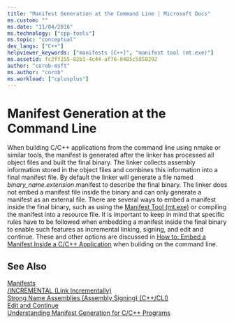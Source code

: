 ```yaml
---
title: "Manifest Generation at the Command Line | Microsoft Docs"
ms.custom: ""
ms.date: "11/04/2016"
ms.technology: ["cpp-tools"]
ms.topic: "conceptual"
dev_langs: ["C++"]
helpviewer_keywords: ["manifests [C++]", "manifest tool (mt.exe)"]
ms.assetid: fc2ff255-82b1-4c44-af76-8405c5850292
author: "corob-msft"
ms.author: "corob"
ms.workload: ["cplusplus"]
---
```

# Manifest Generation at the Command Line

When building C/C++ applications from the command line using nmake or similar tools, the manifest is generated after the linker has processed all object files and built the final binary. The linker collects assembly information stored in the object files and combines this information into a final manifest file. By default the linker will generate a file named *binary_name*.*extension*.manifest to describe the final binary. The linker does not embed a manifest file inside the binary and can only generate a manifest as an external file. There are several ways to embed a manifest inside the final binary, such as using the [Manifest Tool (mt.exe)](https://msdn.microsoft.com/library/aa375649) or compiling the manifest into a resource file. It is important to keep in mind that specific rules have to be followed when embedding a manifest inside the final binary to enable such features as incremental linking, signing, and edit and continue. These and other options are discussed in [How to: Embed a Manifest Inside a C/C++ Application](../build/how-to-embed-a-manifest-inside-a-c-cpp-application.md) when building on the command line.

## See Also

[Manifests](https://msdn.microsoft.com/library/aa375365)<br/>
[/INCREMENTAL (Link Incrementally)](../build/reference/incremental-link-incrementally.md)<br/>
[Strong Name Assemblies (Assembly Signing) (C++/CLI)](../dotnet/strong-name-assemblies-assembly-signing-cpp-cli.md)<br/>
[Edit and Continue](/visualstudio/debugger/edit-and-continue)<br/>
[Understanding Manifest Generation for C/C++ Programs](../build/understanding-manifest-generation-for-c-cpp-programs.md)<br/>
